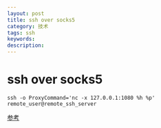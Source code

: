```yaml
---
layout: post
title: ssh over socks5
category: 技术
tags: ssh
keywords: 
description: 
---
```


# ssh over socks5

```
ssh -o ProxyCommand='nc -x 127.0.0.1:1080 %h %p' remote_user@remote_ssh_server

```

[参考](https://ieevee.com/tech/2017/10/19/ssh-over-socks5.html)

